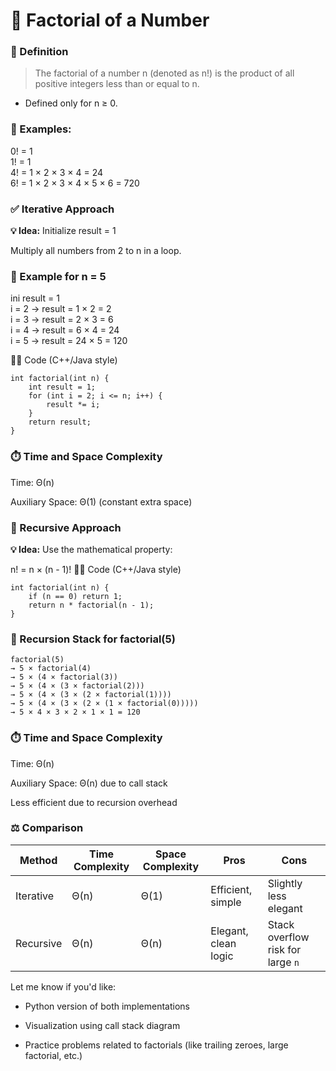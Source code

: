 # 🔢 Factorial of a Number
### 📘 Definition
> The factorial of a number n (denoted as n!) is the product of all positive integers less than or equal to n.

- Defined only for n ≥ 0.

### 🧮 Examples:
0! = 1  
1! = 1  
4! = 1 × 2 × 3 × 4 = 24  
6! = 1 × 2 × 3 × 4 × 5 × 6 = 720

### ✅ Iterative Approach
**💡 Idea:**
Initialize result = 1

Multiply all numbers from 2 to n in a loop.

### 🔁 Example for n = 5
ini
result = 1  
i = 2 → result = 1 × 2 = 2  
i = 3 → result = 2 × 3 = 6  
i = 4 → result = 6 × 4 = 24  
i = 5 → result = 24 × 5 = 120

🧑‍💻 Code (C++/Java style)
```
int factorial(int n) {
    int result = 1;
    for (int i = 2; i <= n; i++) {
        result *= i;
    }
    return result;
}
```

### ⏱️ Time and Space Complexity
Time: Θ(n)

Auxiliary Space: Θ(1) (constant extra space)

### 🔁 Recursive Approach
**💡 Idea:**
Use the mathematical property:

n! = n × (n - 1)!
🧑‍💻 Code (C++/Java style)
```
int factorial(int n) {
    if (n == 0) return 1;
    return n * factorial(n - 1);
}
```

### 🧠 Recursion Stack for factorial(5)
```
factorial(5)
→ 5 × factorial(4)
→ 5 × (4 × factorial(3))
→ 5 × (4 × (3 × factorial(2)))
→ 5 × (4 × (3 × (2 × factorial(1))))
→ 5 × (4 × (3 × (2 × (1 × factorial(0)))))
→ 5 × 4 × 3 × 2 × 1 × 1 = 120
```

### ⏱️ Time and Space Complexity
Time: Θ(n)

Auxiliary Space: Θ(n) due to call stack

Less efficient due to recursion overhead

### ⚖️ Comparison
| Method    | Time Complexity | Space Complexity | Pros                 | Cons                              |
| --------- | --------------- | ---------------- | -------------------- | --------------------------------- |
| Iterative | Θ(n)            | Θ(1)             | Efficient, simple    | Slightly less elegant             |
| Recursive | Θ(n)            | Θ(n)             | Elegant, clean logic | Stack overflow risk for large `n` |


Let me know if you'd like:

- Python version of both implementations

- Visualization using call stack diagram

- Practice problems related to factorials (like trailing zeroes, large factorial, etc.)
